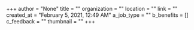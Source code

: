 +++
author = "None"
title = ""
organization = ""
location = ""
link = ""
created_at = "February 5, 2021, 12:49 AM"
a_job_type = ""
b_benefits = []
c_feedback = ""
thumbnail = ""
+++
